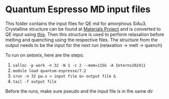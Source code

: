 # Quantum Espresso MD input files



This folder contains the input files for QE md for amorphous SiAu3. Crystalline structure can be found at [Materials Project](https://next-gen.materialsproject.org/materials/mp-1186998?chemsys=Au-Si) and is converted to QE input using [this](https://qeinputgenerator.materialscloud.io). Then this structure is used to perform relaxation before melting and quenching using the respective files. The structure from the output needs to be the input for the next run (relaxation -> melt -> quench)

To run on setonix, here are the steps:
1. `salloc -p work -n 32 -N 1 -c 2 --mem=115G -A Interns202411`
2. `module load quantum-espresso/7.2`
3. `srun -n 32 pw.x < input file &> output file &`
4. `tail -f output file`

Before the runs, make sure pseudo and the input file is in the same dir